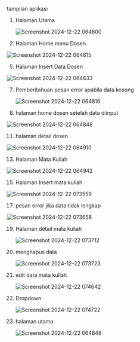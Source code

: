 tampilan aplikasi
1. Halaman Utama
   
   ![Screenshot 2024-12-22 064600](https://github.com/user-attachments/assets/8d3273ae-f0a4-4dcb-b9e9-426630d04e46)

3. Halaman Home menu Dosen
   
  ![Screenshot 2024-12-22 064615](https://github.com/user-attachments/assets/1fec24c6-2b76-4dbc-9ae8-39bf192ef507)

5. Halaman Insert Data Dosen
   
  ![Screenshot 2024-12-22 064633](https://github.com/user-attachments/assets/d3469424-f963-4a51-b6ba-bedbc0df358f)

7. Pemberitahuan pesan error apabila data kosong
   
   ![Screenshot 2024-12-22 064816](https://github.com/user-attachments/assets/dd0f6f54-4f84-4fb4-9dbe-f349023b8631)

9. halaman home dosen setelah data diinput
    
  ![Screenshot 2024-12-22 064848](https://github.com/user-attachments/assets/5612cf53-8613-425e-92a7-85fa792309df)

11. halaman detail dosen
    
  ![Screenshot 2024-12-22 064910](https://github.com/user-attachments/assets/fda2e89b-6f6f-43d9-9a3a-7855da1c0b29)

13. Halaman Mata Kuliah
    
   ![Screenshot 2024-12-22 064942](https://github.com/user-attachments/assets/757281c8-ad15-4f68-89ed-93018c5cc9f5)

15. Halaman Insert mata kuliah
    
   ![Screenshot 2024-12-22 073559](https://github.com/user-attachments/assets/9482df52-36f6-45c9-aa8a-cc05e99d8a31)

17. pesan error jika data tidak lengkap
    
   ![Screenshot 2024-12-22 073658](https://github.com/user-attachments/assets/10542ba7-f3ec-4103-b9a2-d3c3aa4680e9)

19. Halaman detail mata kuliah
    
    ![Screenshot 2024-12-22 073712](https://github.com/user-attachments/assets/4843b5b1-df90-435b-a580-c06a0edfc1b8)

21. menghapus data
    
    ![Screenshot 2024-12-22 073723](https://github.com/user-attachments/assets/a4184de2-c892-4e55-b294-7bb3cc44a77e)

23. edit data mata kuliah
    
    ![Screenshot 2024-12-22 074642](https://github.com/user-attachments/assets/95349fbf-8141-4a5f-883a-2a39e2c54366)

25. Dropdown
    
    ![Screenshot 2024-12-22 074722](https://github.com/user-attachments/assets/a4777c80-2f12-44d9-bfde-f3688e09c7a3)

27. halaman utama
    
    ![Screenshot 2024-12-22 064848](https://github.com/user-attachments/assets/b748545c-0a62-4967-a651-c8c9f80d16ca)



    


